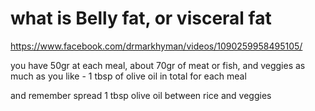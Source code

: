 # what is Belly fat, or visceral fat
https://www.facebook.com/drmarkhyman/videos/1090259958495105/


you have 50gr at each meal, about 70gr of meat or fish, and veggies as much as you like - 1 tbsp of olive oil in total for each meal

and remember spread 1 tbsp olive oil between rice and veggies
